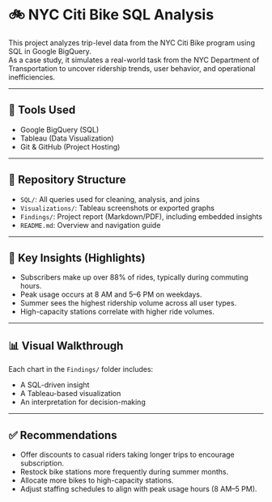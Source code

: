 
# 🚲 NYC Citi Bike SQL Analysis

This project analyzes trip-level data from the NYC Citi Bike program using SQL in Google BigQuery.  
As a case study, it simulates a real-world task from the NYC Department of Transportation to uncover ridership trends, user behavior, and operational inefficiencies.

---

## 🔧 Tools Used
- Google BigQuery (SQL)
- Tableau (Data Visualization)
- Git & GitHub (Project Hosting)

---

## 📁 Repository Structure

- `SQL/`: All queries used for cleaning, analysis, and joins
- `Visualizations/`: Tableau screenshots or exported graphs
- `Findings/`: Project report (Markdown/PDF), including embedded insights
- `README.md`: Overview and navigation guide

---

## 📌 Key Insights (Highlights)
- Subscribers make up over 88% of rides, typically during commuting hours.
- Peak usage occurs at 8 AM and 5–6 PM on weekdays.
- Summer sees the highest ridership volume across all user types.
- High-capacity stations correlate with higher ride volumes.

---

## 📊 Visual Walkthrough

Each chart in the `Findings/` folder includes:
- A SQL-driven insight
- A Tableau-based visualization
- An interpretation for decision-making

---

## ✅ Recommendations
- Offer discounts to casual riders taking longer trips to encourage subscription.
- Restock bike stations more frequently during summer months.
- Allocate more bikes to high-capacity stations.
- Adjust staffing schedules to align with peak usage hours (8 AM–5 PM).
